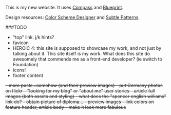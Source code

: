 This is my new website. It uses [Compass](http://compass-style.org/) and [Blueprint](http://blueprintcss.org/).

Design resources: [Color Scheme Designer](http://colorschemedesigner.com/) and [Subtle Patterns](http://subtlepatterns.com/).


###TODO

- "top" link. j/k hints?
- favicon
- HEROIC 4: this site is supposed to showcase my work, and not just by talking about it. This site itself is my work. What does this site do awesomely that commends me as a front-end developer? (ie switch to Foundation)
- icons!
- footer content
<strike>
- more posts...somehow (and their preview images)
- put Germany photos on flickr
- "looking for my blog" or "about me" user stories
- article full images (both assets and styling)
- what does the "spencer english williams" link do?
- obtain picture of diploma...
- preview images
- link colors on feature header, article body
- make it look more fabulous
</strike>